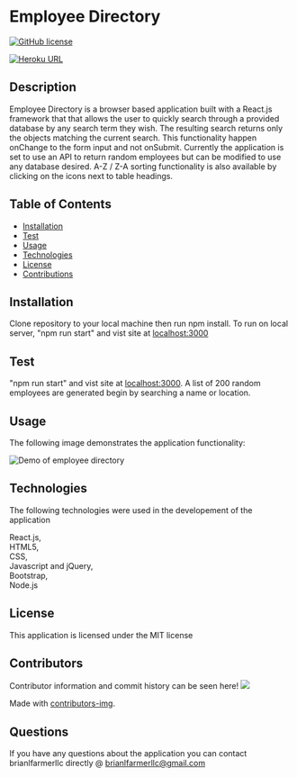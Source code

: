 
  # Employee Directory

  [![GitHub license](https://img.shields.io/badge/license-MIT-blue.svg)](https://github.com/brianlfarmerllc/Employee_Directory)
  
  [![Heroku URL](https://img.shields.io/badge/GitPages-URL-dodgerblue.svg)](https://brianlfarmerllc.github.io/Employee_Directory/)
  
  ## Description

   Employee Directory is a browser based application built with a React.js framework that that allows the user to quickly search through a provided database by any search term they wish. The resulting search returns only the objects matching the current search. This functionality happen onChange to the form input and not onSubmit. Currently the application is set to use an API to return random employees but can be modified to use any database desired. A-Z / Z-A sorting functionality is also available by clicking on the icons next to table headings. 

  ## Table of Contents
  
  * [Installation](#Installation)
  * [Test](#Test)
  * [Usage](#Usage)
  * [Technologies](#Technologies)
  * [License](#License)
  * [Contributions](#Contributions)
  
  ## Installation

  Clone repository to your local machine then run npm install. To run on local server, "npm run start" and vist site at [localhost:3000](http://localhost:3000)

  ## Test

  "npm run start" and vist site at [localhost:3000](http://localhost:3000). A list of 200 random employees are generated begin by searching a name or location.

  ## Usage

  The following image demonstrates the application functionality:

  ![Demo of employee directory](./public/employee_directory.gif)

  ## Technologies

  The following technologies were used in the developement of the application

  React.js,<br>HTML5,<br>CSS,<br>Javascript and jQuery,<br>Bootstrap,<br>Node.js<br>

  ## License

  This application is licensed under the MIT license

  ## Contributors

  Contributor information and commit history can be seen here!
  <a href="https://github.com/https://github.com/brianlfarmerllc/Employee_Directory/graphs/contributors">
    <img src="https://contributors-img.web.app/image?repo=brianlfarmerllc/Employee_Directory/" />
  </a>

  Made with [contributors-img](https://contributors-img.web.app).

  ## Questions

  If you have any questions about the application you can contact brianlfarmerllc directly @ brianlfarmerllc@gmail.com
  